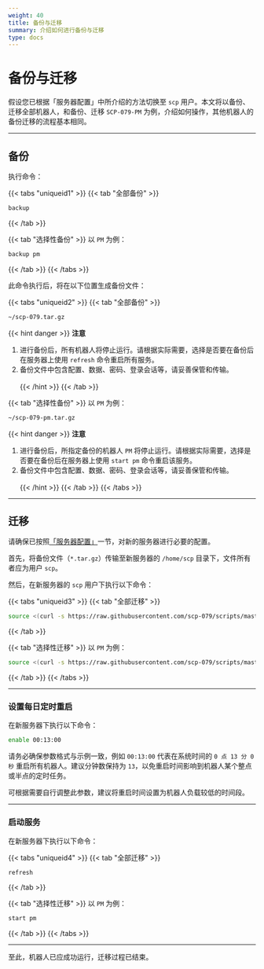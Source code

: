 ```yaml
---
weight: 40
title: 备份与迁移
summary: 介绍如何进行备份与迁移
type: docs
---
```


# 备份与迁移

假设您已根据「服务器配置」中所介绍的方法切换至 `scp` 用户。本文将以备份、迁移全部机器人，和备份、迁移 `SCP-079-PM` 为例，介绍如何操作，其他机器人的备份迁移的流程基本相同。

---

## 备份

执行命令：

{{< tabs "uniqueid1" >}}
{{< tab "全部备份" >}}
```bash
backup
```
{{< /tab >}}

{{< tab "选择性备份" >}}
以 `PM` 为例：

```bash
backup pm
```
{{< /tab >}}
{{< /tabs >}}

此命令执行后，将在以下位置生成备份文件：

{{< tabs "uniqueid2" >}}
{{< tab "全部备份" >}}
```bash
~/scp-079.tar.gz
```

{{< hint danger >}}
**注意**  

1. 进行备份后，所有机器人将停止运行。请根据实际需要，选择是否要在备份后在服务器上使用 `refresh` 命令重启所有服务。
2. 备份文件中包含配置、数据、密码、登录会话等，请妥善保管和传输。
<br /><br />
{{< /hint >}}
{{< /tab >}}

{{< tab "选择性备份" >}}
以 `PM` 为例：

```bash
~/scp-079-pm.tar.gz
```

{{< hint danger >}}
**注意**  

1. 进行备份后，所指定备份的机器人 `PM` 将停止运行。请根据实际需要，选择是否要在备份后在服务器上使用 `start pm` 命令重启该服务。
2. 备份文件中包含配置、数据、密码、登录会话等，请妥善保管和传输。
<br /><br />
{{< /hint >}}
{{< /tab >}}
{{< /tabs >}}

---

## 迁移

请确保已按照[「服务器配置」](/general/server/)一节，对新的服务器进行必要的配置。

首先，将备份文件（`*.tar.gz`）传输至新服务器的 `/home/scp` 目录下，文件所有者应为用户 `scp`。

然后，在新服务器的 `scp` 用户下执行以下命令：

{{< tabs "uniqueid3" >}}
{{< tab "全部迁移" >}}
```bash
source <(curl -s https://raw.githubusercontent.com/scp-079/scripts/master/restore.sh)
```
{{< /tab >}}

{{< tab "选择性迁移" >}}
以 `PM` 为例：

```bash
source <(curl -s https://raw.githubusercontent.com/scp-079/scripts/master/restore.sh) pm
```
{{< /tab >}}
{{< /tabs >}}

---

### 设置每日定时重启

在新服务器下执行以下命令：

```bash
enable 00:13:00
```

请务必确保参数格式与示例一致，例如 `00:13:00` 代表在系统时间的 `0 点 13 分 0 秒` 重启所有机器人。建议分钟数保持为 `13`，以免重启时间影响到机器人某个整点或半点的定时任务。

可根据需要自行调整此参数，建议将重启时间设置为机器人负载较低的时间段。

---

### 启动服务

在新服务器下执行以下命令：

{{< tabs "uniqueid4" >}}
{{< tab "全部迁移" >}}
```bash
refresh
```
{{< /tab >}}

{{< tab "选择性迁移" >}}
以 `PM` 为例：

```bash
start pm
```
{{< /tab >}}
{{< /tabs >}}

---

至此，机器人已应成功运行，迁移过程已结束。
